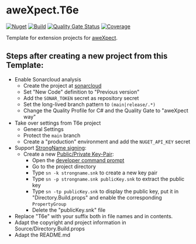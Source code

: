 # aweXpect.T6e
[![Nuget](https://img.shields.io/nuget/v/aweXpect.T6e)](https://www.nuget.org/packages/aweXpect.T6e) 
[![Build](https://github.com/aweXpect/aweXpect.T6e/actions/workflows/build.yml/badge.svg)](https://github.com/aweXpect/aweXpect.T6e/actions/workflows/build.yml)
[![Quality Gate Status](https://sonarcloud.io/api/project_badges/measure?project=aweXpect_aweXpect.T6e&metric=alert_status)](https://sonarcloud.io/summary/new_code?id=aweXpect_aweXpect.T6e)
[![Coverage](https://sonarcloud.io/api/project_badges/measure?project=aweXpect_aweXpect.T6e&metric=coverage)](https://sonarcloud.io/summary/new_code?id=aweXpect_aweXpect.T6e)

Template for extension projects for [aweXpect](https://github.com/aweXpect/aweXpect).  

## Steps after creating a new project from this Template:

- Enable Sonarcloud analysis
  - Create the project at [sonarcloud](https://sonarcloud.io/projects/create)
  - Set "New Code" definition to "Previous version"
  - Add the `SONAR_TOKEN` secret as repository secret
  - Set the long-lived branch pattern to `(main|release/.*)`
  - Change the Quality Profile for C# and the Quality Gate to "aweXpect way"
- Take over settings from T6e project
  - General Settings
  - Protect the `main` branch
  - Create a "production" environment and add the `NUGET_API_KEY` secret
- Support [StrongName signing](https://learn.microsoft.com/en-us/dotnet/standard/assembly/sign-strong-name):
  - Create a new [Public/Private Key-Pair](https://learn.microsoft.com/en-us/dotnet/standard/assembly/create-public-private-key-pair):
    - Open the [developer command prompt](https://learn.microsoft.com/en-us/visualstudio/ide/reference/command-prompt-powershell?view=vs-2022#start-from-windows-menu)
    - Go to the project directory
    - Type `sn -k strongname.snk` to create a new key pair
    - Type `sn -p strongname.snk publicKey.snk` to extract the public key
    - Type `sn -tp publicKey.snk` to display the public key, put it in "Directory.Build.props" and enable the corresponding `PropertyGroup`
    - Delete the "publicKey.snk" file
- Replace "T6e" with your suffix both in file names and in contents.
- Adapt the copyright and project information in Source/Directory.Build.props
- Adapt the README.md

